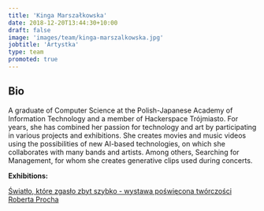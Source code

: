 ```yaml
---
title: 'Kinga Marszałkowska'
date: 2018-12-20T13:44:30+10:00
draft: false
image: 'images/team/kinga-marszalkowska.jpg'
jobtitle: 'Artystka'
type: team
promoted: true
---
```


## Bio

A graduate of Computer Science at the Polish-Japanese Academy of Information Technology and a member of Hackerspace Trójmiasto. For years, she has combined her passion for technology and art by participating in various projects and exhibitions. She creates movies and music videos using the possibilities of new AI-based technologies, on which she collaborates with many  bands and artists. Among others, Searching for Management, for whom she creates generative clips used during concerts.


**Exhibitions:**

[Światło, które zgasło zbyt szybko - wystawa poświęcona twórczości Roberta Procha](/wystawy/swiatlo-ktore-zgaslo)
